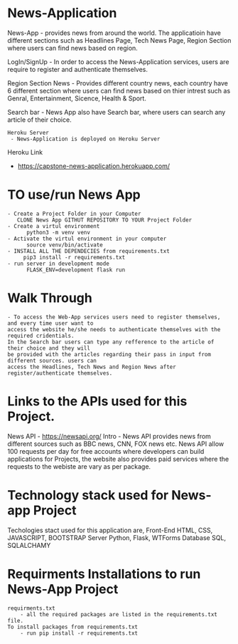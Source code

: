 
      
      
# News-Application
   News-App
      - provides news from around the world. The applicatioin have different sections such as Headlines Page,
      Tech News Page, Region Section where users can find news based on region. 
  
  LogIn/SignUp 
     - In order to access the News-Application services, users are require to register and authenticate themselves. 
      
  Region Section News 
    - Provides different country news, each country have 6 different section where users can find news based 
    on thier intrest such as Genral, Entertainment, Sicence, Health & Sport. 
      
  Search bar 
    - News App also have Search bar, where users can search any article of their choice. 
    
    Heroku Server
     - News-Application is deployed on Heroku Server 
  Heroku Link 
   - https://capstone-news-application.herokuapp.com/



# TO use/run News App
    - Create a Project Folder in your Computer 
       CLONE News App GITHUT REPOSITORY TO YOUR Project Folder 
    - Create a virtul environment 
          python3 -m venv venv
    - Activate the virtul environment in your computer 
          source venv/bin/activate
    - INSTALL ALL THE DEPENDECIES from requirements.txt
         pip3 install -r requirements.txt
    - run server in development mode 
          FLASK_ENV=development flask run 
 
    
 # Walk Through
    - To access the Web-App services users need to register themselves, and every time user want to
    access the website he/she needs to authenticate themselves with the required cridentials.
    In the Search bar users can type any refference to the article of their choice and they will
    be provided with the articles regarding their pass in input from different sources. users can
    access the Headlines, Tech News and Region News after register/authenticate themselves. 
      

# Links to the APIs used for this Project. 
   News API
    - https://newsapi.org/
  Intro 
    - News API provides news from different sources such as BBC news, CNN, FOX news etc. News API allow 100 requests 
    per day for free accounts where developers can build applications for Projects, the website also provides paid 
    services where the requests to the webiste are vary as per package. 
    
# Technology stack used for News-app Project 
  Techologies stact used for this application are, 
  Front-End 
    HTML, CSS, JAVASCRIPT, BOOTSTRAP 
  Server 
    Python, Flask, WTForms
  Database 
    SQL, SQLALCHAMY
    
 # Requirments Installations to run News-App Project 
    requirments.txt
        - all the required packages are listed in the requirements.txt file. 
    To install packages from requirements.txt 
        - run pip install -r requirements.txt
      
      
      
      
      
      
